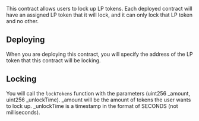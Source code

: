 This contract allows users to lock up LP tokens. Each deployed contract will have an assigned LP token that it will lock, and it can only lock that LP token and no other.

## Deploying

When you are deploying this contract, you will specify the address of the LP token that this contract will be locking.

## Locking

You will call the `lockTokens` function with the parameters (uint256 \_amount, uint256 \_unlockTime). \_amount will be the amount of tokens the user wants to lock up. \_unlockTime is a timestamp in the format of SECONDS (not milliseconds).

